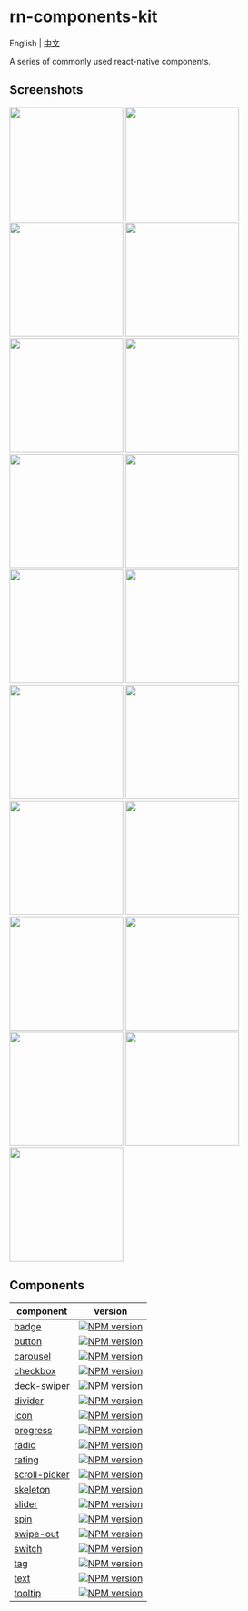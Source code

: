 # rn-components-kit

English | [中文](./README.zh-CN.md)

A series of commonly used react-native components.

## Screenshots

<div>
  <img width="200" heihgt="390" src="./screenshots/app.png"/>
  <img width="200" heihgt="390" src="./screenshots/badge.png"/>
  <img width="200" heihgt="390" src="./screenshots/button.png"/>
  <img width="200" heihgt="390" src="./screenshots/carousel.png"/>
  <img width="200" heihgt="390" src="./screenshots/checkbox.png"/>
  <img width="200" heihgt="390" src="./screenshots/deck-swiper.png"/>
  <img width="200" heihgt="390" src="./screenshots/divider.png"/>
  <img width="200" heihgt="390" src="./screenshots/icon.png"/>
  <img width="200" heihgt="390" src="./screenshots/progress.png"/>
  <img width="200" heihgt="390" src="./screenshots/radio.png"/>
  <img width="200" heihgt="390" src="./screenshots/rating.png"/>
  <img width="200" heihgt="390" src="./screenshots/scroll-picker.png"/>
  <img width="200" heihgt="390" src="./screenshots/skeleton.png"/>
  <img width="200" heihgt="390" src="./screenshots/slider.png"/>
  <img width="200" heihgt="390" src="./screenshots/spin.png"/>
  <img width="200" heihgt="390" src="./screenshots/swipe-out.png"/>
  <img width="200" heihgt="390" src="./screenshots/switch.png"/>
  <img width="200" heihgt="390" src="./screenshots/tag.png"/>
  <img width="200" heihgt="390" src="./screenshots/tooltip.png"/>
</div>

## Components

|component|version|
|---------|-------|
|[badge](https://github.com/SmallStoneSK/rn-components-kit/tree/master/packages/Badge)|[![NPM version](https://img.shields.io/npm/v/@rn-components-kit/badge.svg)](https://www.npmjs.com/package/@rn-components-kit/badge)|
|[button](https://github.com/SmallStoneSK/rn-components-kit/tree/master/packages/Button)|[![NPM version](https://img.shields.io/npm/v/@rn-components-kit/button.svg)](https://www.npmjs.com/package/@rn-components-kit/button)|
|[carousel](https://github.com/SmallStoneSK/rn-components-kit/tree/master/packages/Carousel)|[![NPM version](https://img.shields.io/npm/v/@rn-components-kit/carousel.svg)](https://www.npmjs.com/package/@rn-components-kit/carousel)|
|[checkbox](https://github.com/SmallStoneSK/rn-components-kit/tree/master/packages/CheckBox)|[![NPM version](https://img.shields.io/npm/v/@rn-components-kit/checkbox.svg)](https://www.npmjs.com/package/@rn-components-kit/checkbox)|
|[deck-swiper](https://github.com/SmallStoneSK/rn-components-kit/tree/master/packages/DeckSwiper)|[![NPM version](https://img.shields.io/npm/v/@rn-components-kit/deck-swiper.svg)](https://www.npmjs.com/package/@rn-components-kit/deck-swiper)|
|[divider](https://github.com/SmallStoneSK/rn-components-kit/tree/master/packages/Divider)|[![NPM version](https://img.shields.io/npm/v/@rn-components-kit/divider.svg)](https://www.npmjs.com/package/@rn-components-kit/divider)|
|[icon](https://github.com/SmallStoneSK/rn-components-kit/tree/master/packages/Icon)|[![NPM version](https://img.shields.io/npm/v/@rn-components-kit/icon.svg)](https://www.npmjs.com/package/@rn-components-kit/icon)|
|[progress](https://github.com/SmallStoneSK/rn-components-kit/tree/master/packages/Progress)|[![NPM version](https://img.shields.io/npm/v/@rn-components-kit/progress.svg)](https://www.npmjs.com/package/@rn-components-kit/progress)|
|[radio](https://github.com/SmallStoneSK/rn-components-kit/tree/master/packages/Radio)|[![NPM version](https://img.shields.io/npm/v/@rn-components-kit/radio.svg)](https://www.npmjs.com/package/@rn-components-kit/radio)|
|[rating](https://github.com/SmallStoneSK/rn-components-kit/tree/master/packages/Rating)|[![NPM version](https://img.shields.io/npm/v/@rn-components-kit/rating.svg)](https://www.npmjs.com/package/@rn-components-kit/rating)|
|[scroll-picker](https://github.com/SmallStoneSK/rn-components-kit/tree/master/packages/ScrollPicker)|[![NPM version](https://img.shields.io/npm/v/@rn-components-kit/scroll-picker.svg)](https://www.npmjs.com/package/@rn-components-kit/scroll-picker)|
|[skeleton](https://github.com/SmallStoneSK/rn-components-kit/tree/master/packages/Skeleton)|[![NPM version](https://img.shields.io/npm/v/@rn-components-kit/skeleton.svg)](https://www.npmjs.com/package/@rn-components-kit/skeleton)|
|[slider](https://github.com/SmallStoneSK/rn-components-kit/tree/master/packages/Slider)|[![NPM version](https://img.shields.io/npm/v/@rn-components-kit/slider.svg)](https://www.npmjs.com/package/@rn-components-kit/slider)|
|[spin](https://github.com/SmallStoneSK/rn-components-kit/tree/master/packages/Spin)|[![NPM version](https://img.shields.io/npm/v/@rn-components-kit/spin.svg)](https://www.npmjs.com/package/@rn-components-kit/spin)|
|[swipe-out](https://github.com/SmallStoneSK/rn-components-kit/tree/master/packages/SwipeOut)|[![NPM version](https://img.shields.io/npm/v/@rn-components-kit/swipe-out.svg)](https://www.npmjs.com/package/@rn-components-kit/swipe-out)|
|[switch](https://github.com/SmallStoneSK/rn-components-kit/tree/master/packages/Switch)|[![NPM version](https://img.shields.io/npm/v/@rn-components-kit/switch.svg)](https://www.npmjs.com/package/@rn-components-kit/switch)|
|[tag](https://github.com/SmallStoneSK/rn-components-kit/tree/master/packages/Tag)|[![NPM version](https://img.shields.io/npm/v/@rn-components-kit/tag.svg)](https://www.npmjs.com/package/@rn-components-kit/tag)|
|[text](https://github.com/SmallStoneSK/rn-components-kit/tree/master/packages/Text)|[![NPM version](https://img.shields.io/npm/v/@rn-components-kit/text.svg)](https://www.npmjs.com/package/@rn-components-kit/text)|
|[tooltip](https://github.com/SmallStoneSK/rn-components-kit/tree/master/packages/Tooltip)|[![NPM version](https://img.shields.io/npm/v/@rn-components-kit/tooltip.svg)](https://www.npmjs.com/package/@rn-components-kit/tooltip)|
